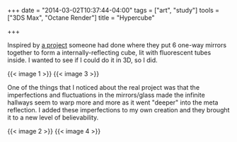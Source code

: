 +++
date = "2014-03-02T10:37:44-04:00"
tags = ["art", "study"]
tools = ["3DS Max", "Octane Render"]
title = "Hypercube"

+++

Inspired by [a project](http://twistedsifter.com/2013/12/light-bending-cube-of-one-way-mirrors-numen-for-use/) someone had done where they put 6 one-way mirrors together to form a internally-reflecting cube, lit with fluorescent tubes inside. I wanted to see if I could do it in 3D, so I did.


{{< image 1 >}}
{{< image 3 >}}

One of the things that I noticed about the real project was that the imperfections and fluctuations in the mirrors/glass made the infinite hallways seem to warp more and more as it went "deeper" into the meta reflection. I added these imperfections to my own creation and they brought it to a new level of believability.

{{< image 2 >}}
{{< image 4 >}}
